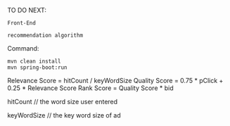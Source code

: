

TO DO NEXT:

	Front-End 
	
	recommendation algorithm
	
	
Command:

	mvn clean install
	mvn spring-boot:run
	
	

Relevance Score = hitCount / keyWordSize
Quality Score = 0.75 * pClick + 0.25 * Relevance Score
Rank Score = Quality Score * bid


hitCount // the word size user entered

keyWordSize // the key word size of ad